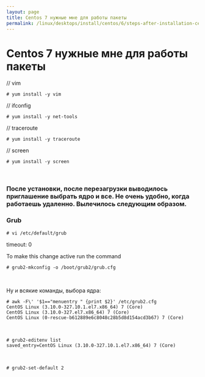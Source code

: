 ```yaml
---
layout: page
title: Centos 7 нужные мне для работы пакеты
permalink: /linux/desktops/install/centos/6/steps-after-installation-centos-7x/
---
```


# Centos 7 нужные мне для работы пакеты


// vim

    # yum install -y vim


// ifconfig

    # yum install -y net-tools

// traceroute

    # yum install -y traceroute

// screen

    # yum install -y screen



<br/>

### После установки, после перезагрузки выводилось приглашение выбрать ядро и все. Не очень удобно, когда работаешь удаленно. Вылечилось следующим образом.


### Grub

    # vi /etc/default/grub

timeout: 0


To make this change active run the command

    # grub2-mkconfig -o /boot/grub2/grub.cfg


<br>

Ну и всякие команды, выбора ядра:

    # awk -F\' '$1=="menuentry " {print $2}' /etc/grub2.cfg
    CentOS Linux (3.10.0-327.10.1.el7.x86_64) 7 (Core)
    CentOS Linux (3.10.0-327.el7.x86_64) 7 (Core)
    CentOS Linux (0-rescue-b612889e6c8048c28b5d8d154acd3b67) 7 (Core)


<br/>

    # grub2-editenv list
    saved_entry=CentOS Linux (3.10.0-327.10.1.el7.x86_64) 7 (Core)

<br/>

    # grub2-set-default 2

